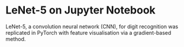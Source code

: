 # LeNet-5 on Jupyter Notebook
LeNet-5, a convolution neural network (CNN), for digit recognition was replicated in PyTorch with feature visualisation via a gradient-based method. 
